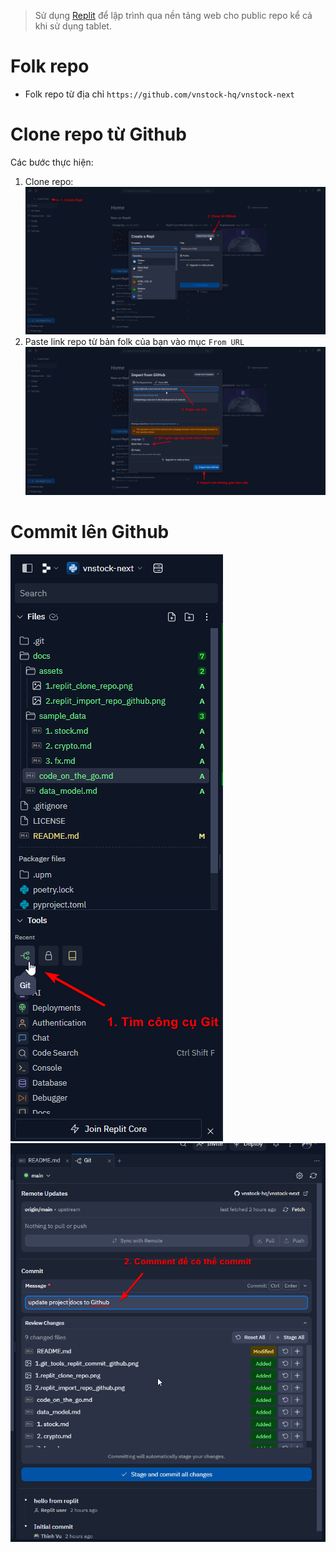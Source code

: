 > Sử dụng [Replit](https://replit.com/) để lập trình qua nền tảng web cho public repo kể cả khi sử dụng tablet.

# Folk repo
- Folk repo từ địa chỉ `https://github.com/vnstock-hq/vnstock-next`

# Clone repo từ Github
Các bước thực hiện: 
1. Clone repo: 
![](./assets/1.replit_clone_repo.png)
2. Paste link repo từ bản folk của bạn vào mục `From URL`
![](./assets/2.replit_import_repo_github.png)

# Commit lên Github
![](./assets/1.git_tools_replit_commit_github.png)
![image](image.png)
